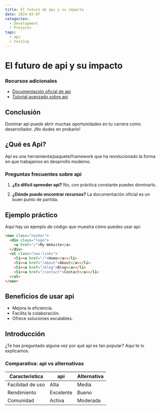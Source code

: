 ```yaml
---
title: El futuro de api y su impacto
date: 2024-03-07
categories: 
  - Development
  - Projects
tags:
  - api
  - testing
---
```


# El futuro de api y su impacto

### Recursos adicionales

- [Documentación oficial de api](https://example.com)
- [Tutorial avanzado sobre api](https://example.com/tutorial)

## Conclusión

Dominar api puede abrir muchas oportunidades en tu carrera como desarrollador. ¡No dudes en probarlo!

## ¿Qué es Api?

Api es una herramienta/paquete/framework que ha revolucionado la forma en que trabajamos en desarrollo moderno.

### Preguntas frecuentes sobre api

1. **¿Es difícil aprender api?**
   No, con práctica constante puedes dominarlo.

2. **¿Dónde puedo encontrar recursos?**
   La documentación oficial es un buen punto de partida.

## Ejemplo práctico

Aquí hay un ejemplo de código que muestra cómo puedes usar api:

```html
<nav class="navbar">
  <div class="logo">
    <a href="/">My Website</a>
  </div>
  <ul class="nav-links">
    <li><a href="/">Home</a></li>
    <li><a href="/about">About</a></li>
    <li><a href="/blog">Blog</a></li>
    <li><a href="/contact">Contact</a></li>
  </ul>
</nav>
```

## Beneficios de usar api

- Mejora la eficiencia.
- Facilita la colaboración.
- Ofrece soluciones escalables.

## Introducción

¿Te has preguntado alguna vez por qué api es tan popular? Aquí te lo explicamos.

### Comparativa: api vs alternativas

| Característica | api | Alternativa |
|---------------|-------------|------------|
| Facilidad de uso | Alta | Media |
| Rendimiento | Excelente | Bueno |
| Comunidad | Activa | Moderada |